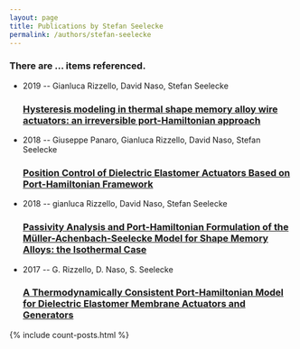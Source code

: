 ```yaml
---
layout: page
title: Publications by Stefan Seelecke
permalink: /authors/stefan-seelecke
---
```


<h3 id="number-posts">There are ... items referenced.</h3>
<ul class="post-list">
<li><span class='post-meta'>2019 -- Gianluca Rizzello, David Naso, Stefan Seelecke</span><h3><a class='post-link' href="{{ site.baseurl }}/hysteresis-modeling-in-thermal-shape-memory-alloy-wire-actuators-an-irreversible-port-hamiltonian-approach">Hysteresis modeling in thermal shape memory alloy wire actuators: an irreversible port-Hamiltonian approach</a></h3></li>
<li><span class='post-meta'>2018 -- Giuseppe Panaro, Gianluca Rizzello, David Naso, Stefan Seelecke</span><h3><a class='post-link' href="{{ site.baseurl }}/position-control-of-dielectric-elastomer-actuators-based-on-port-hamiltonian-framework">Position Control of Dielectric Elastomer Actuators Based on Port-Hamiltonian Framework</a></h3></li>
<li><span class='post-meta'>2018 -- gianluca Rizzello, David Naso, Stefan Seelecke</span><h3><a class='post-link' href="{{ site.baseurl }}/passivity-analysis-and-port-hamiltonian-formulation-of-the-muller-achenbach-seelecke-model-for-shape-memory-alloys-the-isothermal-case">Passivity Analysis and Port-Hamiltonian Formulation of the Müller-Achenbach-Seelecke Model for Shape Memory Alloys: the Isothermal Case</a></h3></li>
<li><span class='post-meta'>2017 -- G. Rizzello, D. Naso, S. Seelecke</span><h3><a class='post-link' href="{{ site.baseurl }}/a-thermodynamically-consistent-port-hamiltonian-model-for-dielectric-elastomer-membrane-actuators-and-generators">A Thermodynamically Consistent Port-Hamiltonian Model for Dielectric Elastomer Membrane Actuators and Generators</a></h3></li>

</ul>
{% include count-posts.html %}
